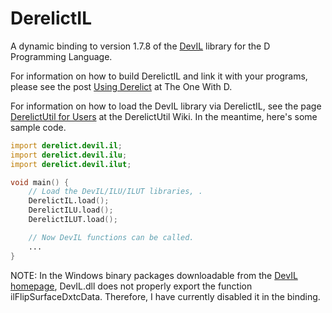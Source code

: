 DerelictIL
==========

A dynamic binding to version 1.7.8 of the [DevIL][1] library for the D Programming Language.

For information on how to build DerelictIL and link it with your programs, please see the post [Using Derelict][2] at The One With D.

For information on how to load the DevIL library via DerelictIL, see the page [DerelictUtil for Users][3] at the DerelictUtil Wiki. In the meantime, here's some sample code.

```D
import derelict.devil.il;
import derelict.devil.ilu;
import derelict.devil.ilut;

void main() {
    // Load the DevIL/ILU/ILUT libraries, .
    DerelictIL.load();
    DerelictILU.load();
    DerelictILUT.load();

    // Now DevIL functions can be called.
    ...
}
```

NOTE: In the Windows binary packages downloadable from the [DevIL homepage][1], DevIL.dll does not properly export the function ilFlipSurfaceDxtcData. Therefore, I have currently disabled it in the binding.

[1]: http://openil.sourceforge.net/
[2]: http://dblog.aldacron.net/derelict-help/using-derelict/
[3]: https://github.com/DerelictOrg/DerelictUtil/wiki/DerelictUtil-for-Users

